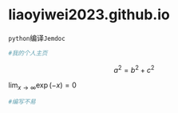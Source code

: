 # liaoyiwei2023.github.io

`python`编译`Jemdoc`

```python
#我的个人主页
```

$$
a^2=b^2+c^2
$$

$\lim_{x \to \infty} \exp(-x) = 0$



```python
#编写不易
```

